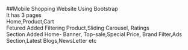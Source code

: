##Mobile Shopping Website Using Bootstrap  
It has 3 pages  
Home,Product,Cart  
Fetured Added Filtering Product,Sliding Carousel, Ratings  
Section Added Home- Banner, Top-sale,Special Price, Brand Filter,Ads Section,Latest Blogs,NewsLetter etc

